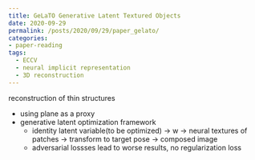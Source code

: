 ```yaml
---
title: GeLaTO Generative Latent Textured Objects
date: 2020-09-29
permalink: /posts/2020/09/29/paper_gelato/
categories:
- paper-reading
tags:
  - ECCV
  - neural implicit representation
  - 3D reconstruction
---
```


reconstruction of thin structures
- using plane as a proxy 
- generative latent optimization framework
  - identity latent variable(to be optimized) -> w -> neural textures of patches -> transform to target pose -> composed image
  - adversarial lossses lead to worse results, no regularization loss